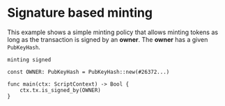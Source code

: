 # Signature based minting

This example shows a simple minting policy that allows minting tokens as long as the transaction is signed by an **owner**. The **owner** has a given `PubKeyHash`.

```helios
minting signed

const OWNER: PubKeyHash = PubKeyHash::new(#26372...)

func main(ctx: ScriptContext) -> Bool {
    ctx.tx.is_signed_by(OWNER)
}
```
